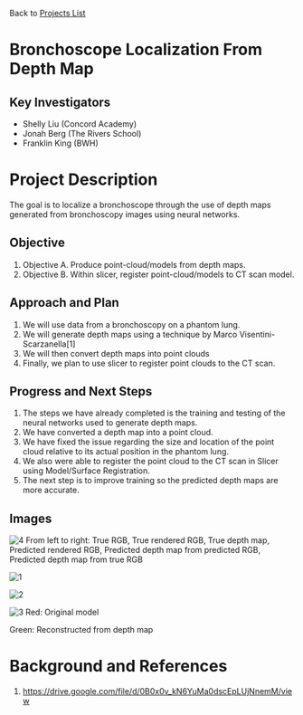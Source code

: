 Back to [Projects List](../../README.md#ProjectsList)

# Bronchoscope Localization From Depth Map

## Key Investigators

- Shelly Liu (Concord Academy)
- Jonah Berg (The Rivers School)
- Franklin King (BWH)

# Project Description

<!--   -->
The goal is to localize a bronchoscope through the use of depth maps generated from bronchoscopy images using neural networks.

## Objective

<!-- What we would like to achieve in this project is to be able to localize bronchoscopy images to the CT scan of the lung. -->

1. Objective A. Produce point-cloud/models from depth maps.
2. Objective B. Within slicer, register point-cloud/models to CT scan model.

## Approach and Plan

<!-- Describe here HOW you would like to achieve the objectives stated above. -->

1. We will use data from a bronchoscopy on a phantom lung.
2. We will generate depth maps using a technique by Marco Visentini-Scarzanella[1]
3. We will then convert depth maps into point clouds
4. Finally, we plan to use slicer to register point clouds to the CT scan.

## Progress and Next Steps

<!-- Update this section as you make progress, describing of what you have ACTUALLY DONE. If there are specific steps that you could not complete then you can describe them here, too. -->

1. The steps we have already completed is the training and testing of the neural networks used to generate depth maps.
2. We have converted a depth map into a point cloud.
3. We have fixed the issue regarding the size and location of the point cloud relative to its actual position in the phantom lung.
4. We also were able to register the point cloud to the CT scan in Slicer using Model/Surface Registration.
5. The next step is to improve training so the predicted depth maps are more accurate.

## Images
![4](Example4.png)
From left to right: True RGB, True rendered RGB, True depth map, Predicted rendered RGB, Predicted depth map from predicted RGB, Predicted depth map from true RGB

![1](Example1.png)

![2](Example2.png)

![3](Example3.png)
Red: Original model

Green: Reconstructed from depth map

# Background and References

1. https://drive.google.com/file/d/0B0x0v_kN6YuMa0dscEpLUjNnemM/view
